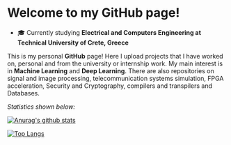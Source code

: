 # Welcome to my GitHub page!

- 🎓 Currently studying <b>Electrical and Computers Engineering at Technical University of Crete, Greece</b>

This is my personal <b>GitHub</b> page! Here I upload projects that I have worked on, personal and from the university or internship work. 
My main interest is in <b>Machine Learning</b> and <b>Deep Learning</b>. There are also repositories on signal and image processing, telecommunication systems simulation, FPGA acceleration, Security and Cryptography, compilers and transpilers and Databases.

<i>Statistics shown below:</i>

[![Anurag's github stats](https://github-readme-stats.vercel.app/api?username=ChristosTrimas&show_icons=true&theme=merko&count_private=true)](https://github.com/anuraghazra/github-readme-stats)

[![Top Langs](https://github-readme-stats.vercel.app/api/top-langs/?username=ChristosTrimas&layout=compact&theme=merko)](https://github.com/anuraghazra/github-readme-stats)
